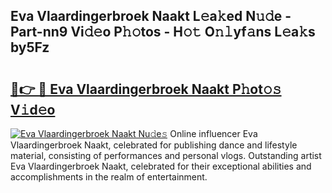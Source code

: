 ## Eva Vlaardingerbroek Naakt L𝚎a𝚔ed N𝚞𝚍e - Part-nn9 Vi𝚍𝚎o P𝚑𝚘tos - H𝚘𝚝 O𝚗𝚕yf𝚊ns L𝚎a𝚔s by5Fz

# <h2><a href="http://kf35tfc.oniu.top/?m=Eva+Vlaardingerbroek+Naakt">🔗👉 🔴 Eva Vlaardingerbroek Naakt P𝚑ot𝚘𝚜 V𝚒d𝚎o</a></h2>

[![Eva Vlaardingerbroek Naakt Nu𝚍e𝚜](https://i.imgur.com/0qMVB7G.gif)](http://kf35tfc.oniu.top/?m=Eva+Vlaardingerbroek+Naakt)
Online influencer Eva Vlaardingerbroek Naakt, celebrated for publishing dance and lifestyle material, consisting of performances and personal vlogs. Outstanding artist Eva Vlaardingerbroek Naakt, celebrated for their exceptional abilities and accomplishments in the realm of entertainment.  
